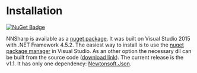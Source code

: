 # Installation 

[![NuGet Badge](https://buildstats.info/nuget/NNSharp)](https://www.nuget.org/packages/NNSharp)

NNSharp is available as a [nuget package](https://www.nuget.org/packages/NNSharp/). It was built on Visual Studio 2015 with .NET Framework 4.5.2. The easiest way to install is to use the [nuget package manager](https://docs.microsoft.com/en-us/nuget/tools/package-manager-ui) in Visual Studio. As an other option the necessary dll can be built from the source code ([download link](https://github.com/adamtiger/NNSharp/archive/v1.1.zip)). The current release is the v1.1. It has only one dependency: [Newtonsoft.Json](https://www.nuget.org/packages/Newtonsoft.Json/).
